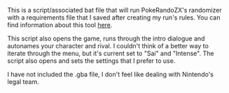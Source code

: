 This is a script/associated bat file that will run PokeRandoZX's randomizer with a requirements file that I saved after creating my run's rules. You can find information about this tool [here](https://github.com/Ajarmar/universal-pokemon-randomizer-zx/releases).

This script also opens the game, runs through the intro dialogue and autonames your character and rival. I couldn't think of a better way to iterate through the menu, but it's current set to "Sai" and "Intense". The script also opens and sets the settings that I prefer to use.

I have not included the .gba file, I don't feel like dealing with Nintendo's legal team.
